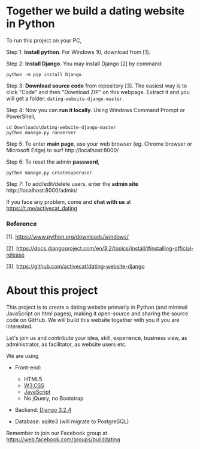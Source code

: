# Together we build a dating website in Python

To run this project on your PC,

Step 1: **Install python**. For Windows 10, download from [1].


Step 2: **Install Django**. You may install Django [2] by command:

    python -m pip install Django

Step 3: **Download source code** from repository [3]. The easiest way is to click "Code" and then "Download ZIP" on this webpage.  Extract it and you will get a folder: `dating-website-django-master`.

Step 4: Now you can **run it locally**. Using Windows Command Prompt or PowerShell,

    cd Downloads\dating-website-django-master
    python manage.py runserver

Step 5: To enter **main page**, use your web browser (eg. Chrome browser or Microsoft Edge) to surf http://localhost:8000/    

Step 6: To reset the admin **password**, 

    python manage.py createsuperuser


Step 7: To add/edit/delete users, enter the **admin site** http://localhost:8000/admin/



If you face any problem, come and **chat with us** at https://t.me/activecat_dating


### Reference

[1]. https://www.python.org/downloads/windows/

[2]. https://docs.djangoproject.com/en/3.2/topics/install/#installing-official-release

[3]. https://github.com/activecat/dating-website-django



# About this project
This project is to create a dating website primarily in Python (and minimal JavaScript on html pages), making it open-source and sharing the source code on GitHub. We will build this website together with you if you are interested.

Let's join us and contribute your idea, skill, experience, business view, as administrator, as facilitator, as website users etc.

We are using
- Front-end:
    - HTML5
    - [W3.CSS](https://www.w3schools.com/w3css/default.asp)
    - [JavaScript](https://developer.mozilla.org/en-US/docs/Web/JavaScript)
    - No jQuery, no Bootstrap

- Backend: [Django 3.2.4](https://www.djangoproject.com/)

- Database: sqlite3 (will migrate to PostgreSQL)


Remember to join our Facebook group at https://web.facebook.com/groups/builddating
